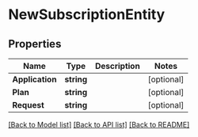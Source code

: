 # NewSubscriptionEntity

## Properties

Name | Type | Description | Notes
------------ | ------------- | ------------- | -------------
**Application** | **string** |  | [optional] 
**Plan** | **string** |  | [optional] 
**Request** | **string** |  | [optional] 

[[Back to Model list]](../README.md#documentation-for-models) [[Back to API list]](../README.md#documentation-for-api-endpoints) [[Back to README]](../README.md)


